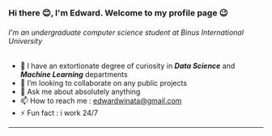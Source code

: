 ### Hi there :blush:, I'm Edward. Welcome to my profile page :wink:

###### I'm an undergraduate computer science student at Binus International University
- 🌱 I have an extortionate degree of curiosity in ***Data Science*** and ***Machine Learning*** departments 
- 👯 I’m looking to collaborate on any public projects
- 💬 Ask me about absolutely anything
- 📫 How to reach me : [edwardwinata@gmail.com](https://www.google.com/gmail/about/)
- ⚡ Fun fact : i work 24/7
<hr>
